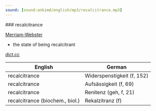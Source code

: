 ```yaml
---
sound: [sound:ankimd/english/mp3/recalcitrance.mp3]
---
```


\### recalcitrance

[Merriam-Webster](https://www.merriam-webster.com/dictionary/recalcitrance)

- the state of being recalcitrant

[dict.cc](https://www.dict.cc/recalcitrance)

| English        | German       |
| -------------- | ------------ |
| recalcitrance | Widerspenstigkeit (f, 152) |
| recalcitrance | Aufsässigkeit (f, 69) |
| recalcitrance | Renitenz (geh, f, 21) |
| recalcitrance (biochem., biol.) | Rekalzitranz (f) |
